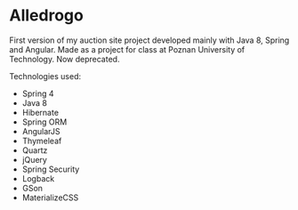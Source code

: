 # Alledrogo
First version of my auction site project developed mainly with Java 8, Spring and Angular. Made as a project for class at Poznan University of Technology. Now deprecated.


Technologies used:

- Spring 4
- Java 8
- Hibernate
- Spring ORM
- AngularJS
- Thymeleaf
- Quartz
- jQuery
- Spring Security
- Logback
- GSon
- MaterializeCSS
